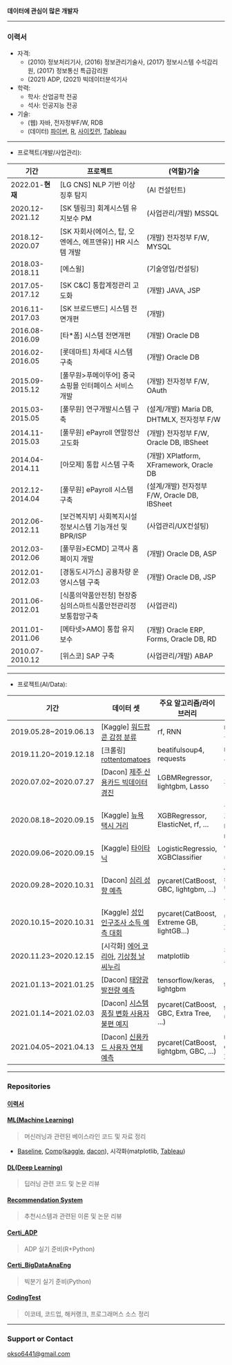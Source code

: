 **데이터에 관심이 많은 개발자**  

---
### 이력서  
* 자격: 
  * (2010) 정보처리기사, (2016) 정보관리기술사, (2017) 정보시스템 수석감리원, (2017) 정보통신 특급감리원
  * (2021) ADP, (2021) 빅데이터분석기사      
* 학력: 
  * 학사: 산업공학 전공 
  * 석사: 인공지능 전공    
* 기술: 
  * (웹) 자바, 전자정부F/W, RDB   
  * (데이터) [파이썬](https://github.com/okso6441-ksh/CodingTest), [R](https://github.com/okso6441-ksh/Certi_ADP), [사이킷런](https://github.com/okso6441-ksh/ML), [Tableau](https://github.com/okso6441-ksh/ML/tree/master/Visualization/Tableau)      
---  
* 프로젝트(개발/사업관리): 

|기간|프로젝트|(역할)기술|
|---|---|---|
|2022.01-**현재**|[LG CNS] NLP 기반 이상징후 탐지|(AI 컨설턴트) |
|2020.12-2021.12|[SK 텔링크] 회계시스템 유지보수 PM|(사업관리/개발) MSSQL|
|2018.12-2020.07|[SK 자회사(에이스, 탑, 오엔에스, 에프앤유)] HR 시스템 개발|(개발) 전자정부 F/W, MYSQL|
|2018.03-2018.11|[에스윌]|(기술영업/컨설팅)|
|2017.05-2017.12|[SK C&C] 통합계정관리 고도화|(개발) JAVA, JSP|
|2016.11-2017.03|[SK 브로드밴드] 시스템 전면개편|(개발)|
|2016.08-2016.09|[타*폼] 시스템 전면개편|(개발) Oracle DB|
|2016.02-2016.05|[롯데마트] 차세대 시스템 구축|(개발) Oracle DB|
|2015.09-2015.12|[풀무원>푸메이뚜어] 중국 쇼핑몰 인터페이스 서비스 개발|(개발) 전자정부 F/W, OAuth|
|2015.03-2015.05|[풀무원] 연구개발시스템 구축|(설계/개발) Maria DB, DHTMLX, 전자정부 F/W|
|2014.11-2015.03|[풀무원] ePayroll 연말정산 고도화|(개발) 전자정부 F/W, Oracle DB, IBSheet|
|2014.04-2014.11|[아모제] 통합 시스템 구축|(개발) XPlatform, XFramework, Oracle DB|
|2012.12-2014.04|[풀무원] ePayroll 시스템 구축|(설계/개발) 전자정부 F/W, Oracle DB, IBSheet|
|2012.06-2012.11|[보건복지부] 사회복지시설정보시스템 기능개선 및 BPR/ISP|(사업관리/UX컨설팅)|
|2012.03-2012.06|[풀무원>ECMD] 고객사 홈페이지 개발|(개발) Oracle DB, ASP|
|2012.01-2012.03|[경동도시가스] 공용차량 운영시스템 구축|(개발) Oracle DB, JSP|
|2011.06-2012.01|[식품의약품안전청] 현장중심의스마트식품안전관리정보통합망구축|(사업관리)|
|2011.01-2011.06|[메타넷>AMO] 통합 유지보수|(개발) Oracle ERP, Forms, Oracle DB, RD|
|2010.07-2010.12|[위스코] SAP 구축 |(사업관리/개발) ABAP|

---  
* 프로젝트(AI/Data): 

|기간|데이터 셋|주요 알고리즘/라이브러리|주요 처리/작업|Git 주소|
|---|---|---|---|---|
|2019.05.28~2019.06.13|[Kaggle] [워드팝콘 감정 분류](https://www.kaggle.com/c/word2vec-nlp-tutorial)|rf, RNN|nltk, 워드클라우드|[Click](https://github.com/okso6441-ksh/ML/blob/master/pdf/03.IMDB_%EC%98%81%ED%99%94_%EA%B0%90%EC%A0%95%EB%B6%84%EC%84%9D.pdf)|
|2019.11.20~2019.12.18|[크롤링] [rottentomatoes](https://www.rottentomatoes.com/)|beatifulsoup4, requests|raw data 추출|[Click](https://github.com/okso6441-ksh/ML/blob/master/pdf/01.%EC%98%81%ED%99%94%ED%8F%89%EC%A0%90_%ED%81%AC%EB%A1%A4%EB%A7%81_%EC%8B%9C%EA%B0%81%ED%99%94.pdf)|
|2020.07.02~2020.07.27|[Dacon] [제주 신용카드 빅데이터 경진](https://dacon.io/competitions/official/235615/overview/description)|LGBMRegressor, lightgbm, Lasso|휴리스틱|[Click](https://github.com/okso6441-ksh/ML/tree/master/competition/dacon/%EC%A0%9C%EC%A3%BC%EC%8B%A0%EC%9A%A9%EC%B9%B4%EB%93%9C%EB%B9%85%EB%8D%B0%EC%9D%B4%ED%84%B0%EA%B2%BD%EC%A7%84)|
|2020.08.18~2020.09.15|[Kaggle] [뉴욕 택시 거리](https://www.kaggle.com/c/nyc-taxi-trip-duration)|XGBRegressor, ElasticNet, rf, …|위/경도> 거리, 외부 데이터 merge|[Click](https://github.com/okso6441-ksh/ML/tree/master/competition/kaggle/NewYorkCityTaxiTripDuration)|
|2020.09.06~2020.09.15|[Kaggle] [타이타닉](https://www.kaggle.com/c/titanic)|LogisticRegressio, XGBClassifier|앙상블/보팅|[Click](https://github.com/okso6441-ksh/ML/tree/master/competition/kaggle/titanic)|
|2020.09.28~2020.10.31|[Dacon] [심리 성향 예측](https://dacon.io/competitions/official/235647/overview/description)|pycaret(CatBoost, GBC, lightgbm, ...)|feature selection, 범주형 그룹핑|[Click](https://github.com/okso6441-ksh/ML/tree/master/competition/dacon/%EC%8B%AC%EB%A6%AC%EC%84%B1%ED%96%A5%EC%98%88%EC%B8%A1)|
|2020.10.15~2020.10.31|[Kaggle] [성인 인구조사 소득 예측 대회](https://www.kaggle.com/c/kakr-4th-competition)|pycaret(CatBoost, Extreme GB, lightGB...)|변수조합> 파생변수|[Click](https://github.com/okso6441-ksh/ML/tree/master/competition/kaggle/%EC%84%B1%EC%9D%B8%20%EC%9D%B8%EA%B5%AC%EC%A1%B0%EC%82%AC%20%EC%86%8C%EB%93%9D%20%EC%98%88%EC%B8%A1)|
|2020.11.23~2020.12.15|[시각화] [에어 코리아](https://airkorea.or.kr/web), [기상청 날씨누리](https://www.weather.go.kr/w/index.do)|matplotlib|판단 기준 수립|[Click](https://github.com/okso6441-ksh/ML/blob/master/pdf/02.%EB%82%A0%EC%94%A8%EC%A0%95%EB%B3%B4_%EC%88%98%EC%A7%91_%EC%8B%9C%EA%B0%81%ED%99%94.pdf)|
|2021.01.13~2021.01.25|[Dacon] [태양광 발전량 예측](https://dacon.io/competitions/official/235680/overview/description)|tensorflow/keras, lightgbm|time shift|[Click](https://github.com/okso6441-ksh/ML/tree/master/competition/dacon/%ED%83%9C%EC%96%91%EA%B4%80%EB%B0%9C%EC%A0%84%EB%9F%89%EC%98%88%EC%B8%A1)|
|2021.01.14~2021.02.03|[Dacon] [시스템 품질 변화 사용자 불편 예지](https://dacon.io/competitions/official/235687/overview/description)|pycaret(CatBoost, GBC, Extra Tree, ...)|time data 변환|[Click](https://github.com/okso6441-ksh/ML/tree/master/competition/dacon/%EC%8B%9C%EC%8A%A4%ED%85%9C%ED%92%88%EC%A7%88%EB%B3%80%ED%99%94%EC%82%AC%EC%9A%A9%EC%9E%90%EB%B6%88%ED%8E%B8%EC%98%88%EC%A7%80)|
|2021.04.05~2021.04.13|[Dacon] [신용카드 사용자 연체 예측](https://dacon.io/competitions/official/235713/overview/description)|pycaret(CatBoost, lightgbm, GBC, ...)|mean enc, 군집화|[Click](https://github.com/okso6441-ksh/ML/tree/master/competition/dacon/%EC%8B%A0%EC%9A%A9%EC%B9%B4%EB%93%9C%EC%82%AC%EC%9A%A9%EC%9E%90%EC%97%B0%EC%B2%B4%EC%98%88%EC%B8%A1)|
---

### Repositories

#### [이력서](https://github.com/okso6441-ksh/okso6441-ksh.github.io)  

#### [ML(Machine Learning)](https://github.com/okso6441-ksh/ML) 
> 머신러닝과 관련된 베이스라인 코드 및 자료 정리  
* [Baseline](https://github.com/okso6441-ksh/ML/tree/master/Baseline), [Comp](https://github.com/okso6441-ksh/ML/tree/master/competition)([kaggle](https://github.com/okso6441-ksh/ML/tree/master/competition/kaggle), [dacon](https://github.com/okso6441-ksh/ML/tree/master/competition/dacon)), 시각화(matplotlib, [Tableau](https://github.com/okso6441-ksh/ML/tree/master/Visualization/Tableau))

#### [DL(Deep Learning)](https://github.com/okso6441-ksh/DL) 
> 딥러닝 관련 코드 및 논문 리뷰 

#### [Recommendation System](https://github.com/okso6441-ksh/RecommendationSystem) 
> 추천시스템과 관련된 이론 및 논문 리뷰  

#### [Certi_ADP](https://github.com/okso6441-ksh/Certi_ADP) 
> ADP 실기 준비(R+Python)  

#### [Certi_BigDataAnaEng](https://github.com/okso6441-ksh/Certi_BigDataAnaEng) 
> 빅분기 실기 준비(Python)  

#### [CodingTest](https://github.com/okso6441-ksh/CodingTest) 
> 이코테, 코드업, 해커랭크, 프로그래머스 소스 정리  

---
### Support or Contact
okso6441@gmail.com  